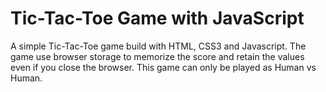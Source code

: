 # Tic-Tac-Toe Game with JavaScript
A simple Tic-Tac-Toe game build with HTML, CSS3 and Javascript.
The game use browser storage to memorize the score and retain the values even if you close the browser.
This game can only be played as Human vs Human.
